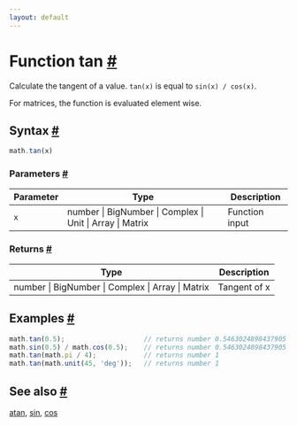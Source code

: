 ```yaml
---
layout: default
---
```


<h1 id="function-tan">Function tan <a href="#function-tan" title="Permalink">#</a></h1>

Calculate the tangent of a value. `tan(x)` is equal to `sin(x) / cos(x)`.

For matrices, the function is evaluated element wise.


<h2 id="syntax">Syntax <a href="#syntax" title="Permalink">#</a></h2>

```js
math.tan(x)
```

<h3 id="parameters">Parameters <a href="#parameters" title="Permalink">#</a></h3>

Parameter | Type | Description
--------- | ---- | -----------
`x` | number &#124; BigNumber &#124; Complex &#124; Unit &#124; Array &#124; Matrix | Function input

<h3 id="returns">Returns <a href="#returns" title="Permalink">#</a></h3>

Type | Description
---- | -----------
number &#124; BigNumber &#124; Complex &#124; Array &#124; Matrix | Tangent of x


<h2 id="examples">Examples <a href="#examples" title="Permalink">#</a></h2>

```js
math.tan(0.5);                    // returns number 0.5463024898437905
math.sin(0.5) / math.cos(0.5);    // returns number 0.5463024898437905
math.tan(math.pi / 4);            // returns number 1
math.tan(math.unit(45, 'deg'));   // returns number 1
```


<h2 id="see-also">See also <a href="#see-also" title="Permalink">#</a></h2>

[atan](atan.html),
[sin](sin.html),
[cos](cos.html)


<!-- Note: This file is automatically generated from source code comments. Changes made in this file will be overridden. -->
